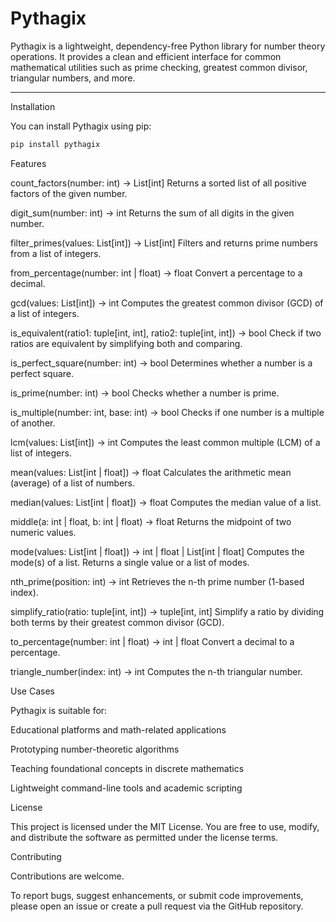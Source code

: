 # Pythagix

Pythagix is a lightweight, dependency-free Python library for number theory operations.
It provides a clean and efficient interface for common mathematical utilities such as prime checking, greatest common divisor, triangular numbers, and more.

---


Installation

You can install Pythagix using pip:

```bash
pip install pythagix
```


Features

count_factors(number: int) -> List[int]
Returns a sorted list of all positive factors of the given number.

digit_sum(number: int) -> int
Returns the sum of all digits in the given number.

filter_primes(values: List[int]) -> List[int]
Filters and returns prime numbers from a list of integers.

from_percentage(number: int | float) -> float
Convert a percentage to a decimal.

gcd(values: List[int]) -> int
Computes the greatest common divisor (GCD) of a list of integers.

is_equivalent(ratio1: tuple[int, int], ratio2: tuple[int, int]) -> bool
Check if two ratios are equivalent by simplifying both and comparing.

is_perfect_square(number: int) -> bool
Determines whether a number is a perfect square.

is_prime(number: int) -> bool
Checks whether a number is prime.

is_multiple(number: int, base: int) -> bool
Checks if one number is a multiple of another.

lcm(values: List[int]) -> int
Computes the least common multiple (LCM) of a list of integers.

mean(values: List[int | float]) -> float
Calculates the arithmetic mean (average) of a list of numbers.

median(values: List[int | float]) -> float
Computes the median value of a list.

middle(a: int | float, b: int | float) -> float
Returns the midpoint of two numeric values.

mode(values: List[int | float]) -> int | float | List[int | float]
Computes the mode(s) of a list. Returns a single value or a list of modes.

nth_prime(position: int) -> int
Retrieves the n-th prime number (1-based index).

simplify_ratio(ratio: tuple[int, int]) -> tuple[int, int]
Simplify a ratio by dividing both terms by their greatest common divisor (GCD).

to_percentage(number: int | float) -> int | float
Convert a decimal to a percentage.

triangle_number(index: int) -> int
Computes the n-th triangular number.


Use Cases

Pythagix is suitable for:

Educational platforms and math-related applications

Prototyping number-theoretic algorithms

Teaching foundational concepts in discrete mathematics

Lightweight command-line tools and academic scripting


License

This project is licensed under the MIT License.
You are free to use, modify, and distribute the software as permitted under the license terms.

Contributing

Contributions are welcome.

To report bugs, suggest enhancements, or submit code improvements, please open an issue or create a pull request via the GitHub repository.
